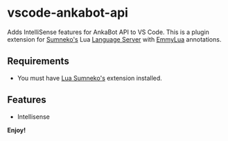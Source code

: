 # vscode-ankabot-api

Adds IntelliSense features for AnkaBot API to VS Code. This is a plugin extension for [Sumneko's](https://marketplace.visualstudio.com/items?itemName=sumneko.lua) Lua [Language Server](https://microsoft.github.io/language-server-protocol/) with [EmmyLua](https://github.com/sumneko/lua-language-server/wiki/Annotations) annotations.

## Requirements

- You must have [Lua Sumneko's](https://marketplace.visualstudio.com/items?itemName=sumneko.lua) extension installed.

## Features

- Intellisense




**Enjoy!**
